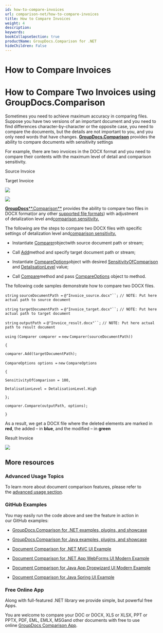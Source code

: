 ```yaml
---
id: how-to-compare-invoices
url: comparison-net/how-to-compare-invoices
title: How to Compare Invoices
weight: 4
description: 
keywords: 
bookCollapseSection: true
productName: GroupDocs.Comparison for .NET
hideChildren: False
---
```


# How to Compare Invoices


# How to Compare Two Invoices using GroupDocs.Comparison

Sometimes you need to achieve maximum accuracy in comparing files. Suppose you have two versions of an important document and you need to find differences character-by-character or the opposite case, you need to compare the documents, but the details are not important to you, and you only need words that have changes. **[GroupDocs.Comparison](https://products.groupdocs.com/comparison/net)** provides the ability to compare documents with sensitivity settings  

For example, there are two invoices in the DOCX format and you need to compare their contents with the maximum level of detail and comparison sensitivity.

  

Source Invoice

Target Invoice

![](https://wiki.lisbon.dynabic.com/download/attachments/31490619/2.png?version=1&modificationDate=1584538043000&api=v2)

![](https://wiki.lisbon.dynabic.com/download/attachments/31490619/1.png?version=1&modificationDate=1584538043000&api=v2)

  

[**GroupDocs****.Comparison**](https://products.groupdocs.com/comparison/net) provides the ability to compare two files in DOCX format(or any other [supported file formats](https://docs.groupdocs.com/display/comparisonnet/Supported+Document+Formats)) with adjustment of detalization level and[comparison sensitivity.](https://docs.groupdocs.com/display/comparisonnet/Adjusting+comparison+sensitivity)

The following are the steps to compare two DOCX files with specific settings of detalization level and[comparison sensitivity.](https://docs.groupdocs.com/display/comparisonnet/Adjusting+comparison+sensitivity)

*   Instantiate [Comparer](https://apireference.groupdocs.com/net/comparison/groupdocs.comparison/comparer)objectwith source document path or stream;
*   Call [Add](https://apireference.groupdocs.com/net/comparison/groupdocs.comparison/comparer/methods/add/index)method and specify target document path or stream;
*   Instantiate [CompareOptions](https://apireference.groupdocs.com/net/comparison/groupdocs.comparison.options/compareoptions)object with desired [SensitivityOfComparison](https://apireference.groupdocs.com/net/comparison/groupdocs.comparison.options/compareoptions/properties/sensitivityofcomparison) and [DetalisationLevel](https://apireference.groupdocs.com/net/comparison/groupdocs.comparison.options/compareoptions/properties/detalisationlevel) value;
    
*   Call [Compare](https://apireference.groupdocs.com/net/comparison/groupdocs.comparison.comparer/compare/methods/1)method and pass [CompareOptions](https://apireference.groupdocs.com/net/comparison/groupdocs.comparison.options/compareoptions) object to method.
    

The following code samples demonstrate how to compare two DOCX files.

`string` `sourceDocumentPath =` `@"Invoice_source.docx"``;` `// NOTE: Put here actual path to source document`

`string` `targetDocumentPath =` `@"Invoice_target.docx"``;` `// NOTE: Put here actual path to target document`

`string` `outputPath =` `@"Invoice_result.docx"``;` `// NOTE: Put here actual path to result document      `

`using` `(Comparer comparer =` `new` `Comparer(sourceDocumentPath))`

`{`

`comparer.Add(targetDocumentPath);`

`CompareOptions options =` `new` `CompareOptions`

`{`

`SensitivityOfComparison = 100,`

`DetalisationLevel = DetalisationLevel.High`

`};`

`comparer.Compare(outputPath, options);`

`}`

As a result, we get a DOCX file where the deleted elements are marked in **red**, the added – in **blue**, and the modified – in **green**

Result Invoice

![](https://wiki.lisbon.dynabic.com/download/attachments/31490619/%3F%3F%3F%3F%3F%3F.PNG?version=1&modificationDate=1584539216000&api=v2)

## More resources

### Advanced Usage Topics

To learn more about document comparison features, please refer to the [advanced usage section](https://docs.groupdocs.com/display/comparisonnet/Advanced+usage).

### GitHub Examples

You may easily run the code above and see the feature in action in our GitHub examples:

*   [GroupDocs.Comparison for .NET examples, plugins, and showcase](https://github.com/groupdocs-comparison/GroupDocs.Comparison-for-.NET)
    
*   [GroupDocs.Comparison for Java examples, plugins, and showcase](https://github.com/groupdocs-comparison/GroupDocs.Comparison-for-Java)
    
*   [Document Comparison for .NET MVC UI Example](https://github.com/groupdocs-comparison/GroupDocs.Comparison-for-.NET-MVC) 
    
*   [Document Comparison for .NET App WebForms UI Modern Example](https://github.com/groupdocs-comparison/GroupDocs.Comparison-for-.NET-WebForms)
    
*   [Document Comparison for Java App Dropwizard UI Modern Example](https://github.com/groupdocs-comparison/GroupDocs.Comparison-for-Java-Dropwizard)
    
*   [Document Comparison for Java Spring UI Example](https://github.com/groupdocs-comparison/GroupDocs.Comparison-for-Java-Spring)
    

### Free Online App

Along with full-featured .NET library we provide simple, but powerful free Apps.  

You are welcome to compare your DOC or DOCX, XLS or XLSX, PPT or PPTX, PDF, EML, EMLX, MSGand other documents with free to use online [GroupDocs Comparison App](https://products.groupdocs.app/comparison).
